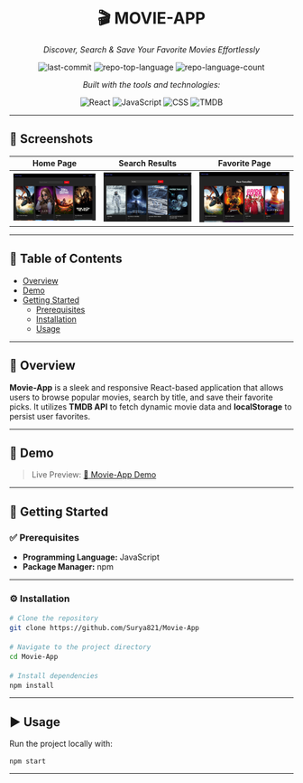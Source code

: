 <div id="top"></div>

<div align="center">

# 🎬 MOVIE-APP
*Discover, Search & Save Your Favorite Movies Effortlessly*

![last-commit](https://img.shields.io/github/last-commit/Surya821/Movie-App?style=flat&logo=git&logoColor=white&color=0080ff)
![repo-top-language](https://img.shields.io/github/languages/top/Surya821/Movie-App?style=flat&color=0080ff)
![repo-language-count](https://img.shields.io/github/languages/count/Surya821/Movie-App?style=flat&color=0080ff)

*Built with the tools and technologies:*

![React](https://img.shields.io/badge/React-20232A.svg?style=flat&logo=React&logoColor=61DAFB)
![JavaScript](https://img.shields.io/badge/JavaScript-F7DF1E.svg?style=flat&logo=JavaScript&logoColor=black)
![CSS](https://img.shields.io/badge/CSS-1572B6.svg?style=flat&logo=css3&logoColor=white)
![TMDB](https://img.shields.io/badge/TMDB-01B4E4.svg?style=flat&logo=TheMovieDatabase&logoColor=white)

</div>

---

## 📸 Screenshots

| Home Page | Search Results | Favorite Page |
| :--: | :--: | :--: |
| ![Home](screenshots/home.png) | ![Search](screenshots/search.png) | ![Favorites](screenshots/favorite.png) |

---

## 📑 Table of Contents

- [Overview](##overview)
- [Demo](##demo)
- [Getting Started](##getting-started)
  - [Prerequisites](###prerequisites)
  - [Installation](###installation)
  - [Usage](##usage)


---

## 🧐 Overview

**Movie-App** is a sleek and responsive React-based application that allows users to browse popular movies, search by title, and save their favorite picks. It utilizes **TMDB API** to fetch dynamic movie data and **localStorage** to persist user favorites.

---

## 🔗 Demo

> Live Preview: [🎥 Movie-App Demo](https://movie-app-two-cyan-50.vercel.app/)  

---

## 🚀 Getting Started

### ✅ Prerequisites

- **Programming Language:** JavaScript
- **Package Manager:** npm

---

### ⚙️ Installation

```bash
# Clone the repository
git clone https://github.com/Surya821/Movie-App

# Navigate to the project directory
cd Movie-App

# Install dependencies
npm install
```

---

## ▶️ Usage
Run the project locally with:
```
npm start
```

---

